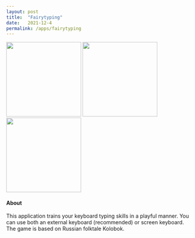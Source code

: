 ```yaml
---
layout: post
title:  "Fairytyping"
date:   2021-12-4
permalink: /apps/fairytyping
---
```

<img src="/assets/images/fairytyping/1.png" width="200"/>
<img src="/assets/images/fairytyping/2.png" width="200"/>
<img src="/assets/images/fairytyping/3.png" width="200"/>

#### About

This application trains your keyboard typing skills in a playful manner. 
You can use both an external keyboard (recommended) or screen keyboard. 
The game is based on Russian folktale Kolobok.
